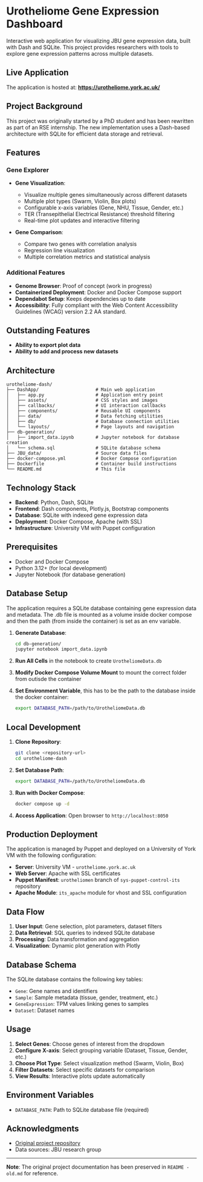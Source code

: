 # Urotheliome Gene Expression Dashboard

Interactive web application for visualizing JBU gene expression data, built with Dash and SQLite. This project provides researchers with tools to explore gene expression patterns across multiple datasets.

## Live Application

The application is hosted at: **https://urotheliome.york.ac.uk/**

## Project Background

This project was originally started by a PhD student and has been rewritten as part of an RSE internship. The new implementation uses a Dash-based architecture with SQLite for efficient data storage and retrieval.

## Features

### Gene Explorer
- **Gene Visualization**: 
  - Visualize multiple genes simultaneously across different datasets
  - Multiple plot types (Swarm, Violin, Box plots)
  - Configurable x-axis variables (Gene, NHU, Tissue, Gender, etc.)
  - TER (Transepithelial Electrical Resistance) threshold filtering
  - Real-time plot updates and interactive filtering

- **Gene Comparison**:
  - Compare two genes with correlation analysis
  - Regression line visualization
  - Multiple correlation metrics and statistical analysis

### Additional Features
- **Genome Browser**: Proof of concept (work in progress)
- **Containerized Deployment**: Docker and Docker Compose support
- **Dependabot Setup**: Keeps dependencies up to date
- **Accessibility**: Fully compliant with the Web Content Accessibility Guidelines (WCAG) version 2.2 AA standard.

## Outstanding Features

- **Ability to export plot data**
- **Ability to add and process new datasets**


## Architecture

```
urotheliome-dash/
├── DashApp/                     # Main web application
│   ├── app.py                   # Application entry point
│   ├── assets/                  # CSS styles and images
│   ├── callbacks/               # UI interaction callbacks
│   ├── components/              # Reusable UI components
│   ├── data/                    # Data fetching utilities
│   ├── db/                      # Database connection utilities
│   └── layouts/                 # Page layouts and navigation
├── db-generation/               
│   ├── import_data.ipynb        # Jupyter notebook for database creation
│   └── schema.sql               # SQLite database schema
├── JBU_data/                    # Source data files
├── docker-compose.yml           # Docker Compose configuration
├── Dockerfile                   # Container build instructions
└── README.md                    # This file
```

## Technology Stack

- **Backend**: Python, Dash, SQLite
- **Frontend**: Dash components, Plotly.js, Bootstrap components
- **Database**: SQLite with indexed gene expression data
- **Deployment**: Docker Compose, Apache (with SSL)
- **Infrastructure**: University VM with Puppet configuration

## Prerequisites

- Docker and Docker Compose
- Python 3.12+ (for local development)
- Jupyter Notebook (for database generation)

## Database Setup

The application requires a SQLite database containing gene expression data and metadata. The .db file is mounted as a volume inside docker compose and then the path (from inside the container) is set as an env variable.

1. **Generate Database**:
   ```bash
   cd db-generation/
   jupyter notebook import_data.ipynb
   ```
   
2. **Run All Cells** in the notebook to create `UrotheliomeData.db`

3. **Modify Docker Compose Volume Mount** to mount the correct folder from outisde the container

4. **Set Environment Variable**, this has to be the path to the database inside the docker container:
   ```bash
   export DATABASE_PATH=/path/to/UrotheliomeData.db
   ```

## Local Development

1. **Clone Repository**:
   ```bash
   git clone <repository-url>
   cd urotheliome-dash
   ```

2. **Set Database Path**:
   ```bash
   export DATABASE_PATH=/path/to/UrotheliomeData.db
   ```

3. **Run with Docker Compose**:
   ```bash
   docker compose up -d
   ```

4. **Access Application**:
   Open browser to `http://localhost:8050`

## Production Deployment

The application is managed by Puppet and deployed on a University of York VM with the following configuration:

- **Server**: University VM - `urotheliome.york.ac.uk`
- **Web Server**: Apache with SSL certificates
- **Puppet Manifest**: `urotheliomen` branch of `sys-puppet-control-its` repository
- **Apache Module**: `its_apache` module for vhost and SSL configuration

## Data Flow

1. **User Input**: Gene selection, plot parameters, dataset filters
2. **Data Retrieval**: SQL queries to indexed SQLite database
3. **Processing**: Data transformation and aggregation
4. **Visualization**: Dynamic plot generation with Plotly

## Database Schema

The SQLite database contains the following key tables:

- `Gene`: Gene names and identifiers
- `Sample`: Sample metadata (tissue, gender, treatment, etc.)
- `GeneExpression`: TPM values linking genes to samples
- `Dataset`: Dataset names

## Usage

1. **Select Genes**: Choose genes of interest from the dropdown
2. **Configure X-axis**: Select grouping variable (Dataset, Tissue, Gender, etc.)
3. **Choose Plot Type**: Select visualization method (Swarm, Violin, Box)
4. **Filter Datasets**: Select specific datasets for comparison
5. **View Results**: Interactive plots update automatically

## Environment Variables

- `DATABASE_PATH`: Path to SQLite database file (required)

## Acknowledgments

- [Original project repository](https://github.com/vladUng/visualisation)
- Data sources: JBU research group

---

**Note**: The original project documentation has been preserved in `README - old.md` for reference. 